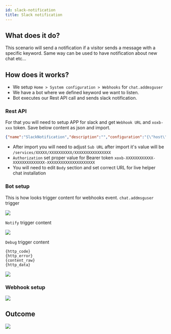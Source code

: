 ```yaml
---
id: slack-notification
title: Slack notification
---
```


## What does it do?

This scenario will send a notification if a visitor sends a message with a specific keyword. Same way can be used to have notification about new chat etc...

## How does it works?

* We setup `Home > System configuration > Webhooks` for `chat.addmsguser` 
* We have a bot where we defined keyword we want to listen.
* Bot executes our Rest API call and sends slack notification.

### Rest API

For that you will need to setup APP for slack and get `Webhook URL` and `xoxb-xxx` token. Save below content as json and import. 

```json
{"name":"SlackNotification","description":"","configuration":"{\"host\":\"https:\/\/hooks.slack.com\",\"ecache\":false,\"parameters\":[{\"method\":\"POST\",\"authorization\":\"bearer\",\"api_key_location\":\"header\",\"query\":[],\"header\":[],\"conditions\":[],\"postparams\":[],\"userparams\":[],\"output\":[{\"key\":\"\",\"value\":\"\",\"id\":\"temp1705310616950\",\"success_name\":\"Failure\",\"success_header\":\"400\"}],\"id\":\"temp1705065304030\",\"suburl\":\"\/services\/XXXXX\/XXXXXXXXXX\/XXXXXXXXXXXXXXXX\",\"name\":\"NotifySlack\",\"auth_bearer\":\"xoxb-XXXXXXXXXXXX-XXXXXXXXXXXXXX-XXXXXXXXXXXXXXXXXXXXX\",\"body_request_type\":\"raw\",\"body_request_type_content\":\"json\",\"body_raw\":\"{\\n\\t\\\"blocks\\\": [\\n\\t\\t{\\n\\t\\t\\t\\\"type\\\": \\\"rich_text\\\",\\n\\t\\t\\t\\\"elements\\\": [\\n\\t\\t\\t\\t{\\n\\t\\t\\t\\t\\t\\\"type\\\": \\\"rich_text_section\\\",\\n\\t\\t\\t\\t\\t\\\"elements\\\": [\\n\\t\\t\\t\\t\\t\\t{\\n\\t\\t\\t\\t\\t\\t\\t\\\"type\\\": \\\"text\\\",\\n\\t\\t\\t\\t\\t\\t\\t\\\"text\\\": \\\"PID: \\\",\\n\\t\\t\\t\\t\\t\\t\\t\\\"style\\\": {\\n\\t\\t\\t\\t\\t\\t\\t\\t\\\"bold\\\": true\\n\\t\\t\\t\\t\\t\\t\\t}\\n\\t\\t\\t\\t\\t\\t},\\n\\t\\t\\t\\t\\t\\t{\\n\\t\\t\\t\\t\\t\\t\\t\\\"type\\\": \\\"text\\\",\\n\\t\\t\\t\\t\\t\\t\\t\\\"text\\\": \\\"raw_{{args.chat.chat_variables_array.pid}} \\\"\\n\\t\\t\\t\\t\\t\\t}\\n\\t\\t\\t\\t\\t]\\n\\t\\t\\t\\t}\\n\\t\\t\\t]\\n\\t\\t},\\n\\t\\t{\\n\\t\\t\\t\\\"type\\\": \\\"rich_text\\\",\\n\\t\\t\\t\\\"elements\\\": [\\n\\t\\t\\t\\t{\\n\\t\\t\\t\\t\\t\\\"type\\\": \\\"rich_text_section\\\",\\n\\t\\t\\t\\t\\t\\\"elements\\\": [\\n\\t\\t\\t\\t\\t\\t{\\n\\t\\t\\t\\t\\t\\t\\t\\\"type\\\": \\\"text\\\",\\n\\t\\t\\t\\t\\t\\t\\t\\\"text\\\": \\\"Chat ID: \\\",\\n\\t\\t\\t\\t\\t\\t\\t\\\"style\\\": {\\n\\t\\t\\t\\t\\t\\t\\t\\t\\\"bold\\\": true\\n\\t\\t\\t\\t\\t\\t\\t}\\n\\t\\t\\t\\t\\t\\t},\\n\\t\\t\\t\\t\\t\\t{\\n\\t\\t\\t\\t\\t\\t\\t\\\"type\\\": \\\"text\\\",\\n\\t\\t\\t\\t\\t\\t\\t\\\"text\\\": \\\"raw_{{args.chat.id}} \\\"\\n\\t\\t\\t\\t\\t\\t}\\n\\t\\t\\t\\t\\t]\\n\\t\\t\\t\\t}\\n\\t\\t\\t]\\n\\t\\t},\\n                {\\n\\t\\t\\t\\\"type\\\": \\\"rich_text\\\",\\n\\t\\t\\t\\\"elements\\\": [\\n\\t\\t\\t\\t{\\n\\t\\t\\t\\t\\t\\\"type\\\": \\\"rich_text_section\\\",\\n\\t\\t\\t\\t\\t\\\"elements\\\": [\\n\\t\\t\\t\\t\\t\\t{\\n\\t\\t\\t\\t\\t\\t\\t\\\"type\\\": \\\"text\\\",\\n\\t\\t\\t\\t\\t\\t\\t\\\"text\\\": \\\"Keyword: \\\",\\n\\t\\t\\t\\t\\t\\t\\t\\\"style\\\": {\\n\\t\\t\\t\\t\\t\\t\\t\\t\\\"bold\\\": true\\n\\t\\t\\t\\t\\t\\t\\t}\\n\\t\\t\\t\\t\\t\\t},\\n\\t\\t\\t\\t\\t\\t{\\n\\t\\t\\t\\t\\t\\t\\t\\\"type\\\": \\\"text\\\",\\n\\t\\t\\t\\t\\t\\t\\t\\\"text\\\": \\\"raw_{{msg}} \\\"\\n\\t\\t\\t\\t\\t\\t}\\n\\t\\t\\t\\t\\t]\\n\\t\\t\\t\\t}\\n\\t\\t\\t]\\n\\t\\t},\\n\\t\\t{\\n\\t\\t\\t\\\"type\\\": \\\"actions\\\",\\n\\t\\t\\t\\\"elements\\\": [\\n\\t\\t\\t\\t{\\n\\t\\t\\t\\t\\t\\\"type\\\": \\\"button\\\",\\n\\t\\t\\t\\t\\t\\\"style\\\": \\\"primary\\\",\\n\\t\\t\\t\\t\\t\\\"text\\\": {\\n\\t\\t\\t\\t\\t\\t\\\"type\\\": \\\"plain_text\\\",\\n\\t\\t\\t\\t\\t\\t\\\"text\\\": \\\"Review\\\",\\n\\t\\t\\t\\t\\t\\t\\\"emoji\\\": true\\n\\t\\t\\t\\t\\t},\\n\\t\\t\\t\\t\\t\\\"url\\\": \\\"https:\/\/demo.livehelperchat.com\/site_admin\/front\/default\/(cid)\/{{args.chat.id}}\\\"\\n\\t\\t\\t\\t}\\n\\t\\t\\t]\\n\\t\\t}\\n\\t]\\n}\"}]}"}
```

* After import you will need to adjust `Sub URL` after import it's value will be `/services/XXXXX/XXXXXXXXXX/XXXXXXXXXXXXXXXX`
* `Authorization` set proper value for Bearer token `xoxb-XXXXXXXXXXXX-XXXXXXXXXXXXXX-XXXXXXXXXXXXXXXXXXXXX`
* You will need to edit `Body` section and set correct URL for live helper chat installation

### Bot setup

This is how looks trigger content for webhooks event. `chat.addmsguser` trigger

![](/img/integration/slack-trigger.png)

`Notify` trigger content

![](/img/integration/slack-notify.png?v=1)

`Debug` trigger content

```
{http_code}
{http_error}
{content_raw}
{http_data}
```

![](/img/integration/slack-debug.png)

### Webhook setup

![](/img/integration/slack-webhook.png)

## Outcome

![](/img/integration/slack-notification.png)